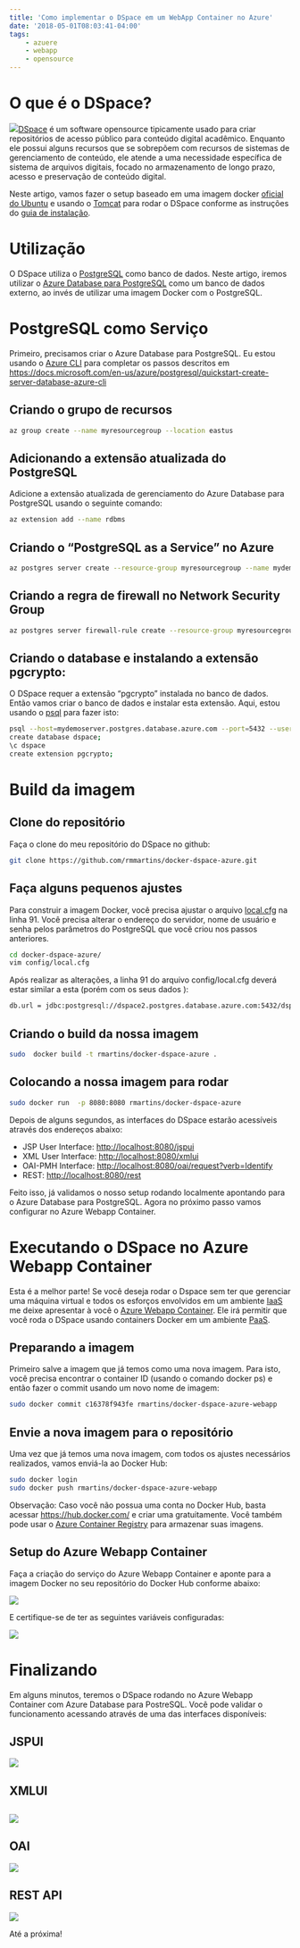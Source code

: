 ```yaml
---
title: 'Como implementar o DSpace em um WebApp Container no Azure'
date: '2018-05-01T08:03:41-04:00'
tags:
    - azuere
    - webapp
    - opensource    
---
```


# O que é o DSpace?

[![](/wp-content/uploads/2018/04/dspace-logo.png)](/wp-content/uploads/2018/04/dspace-logo.png)[DSpace](https://wiki.duraspace.org/display/DSDOC6x/Introduction) é um software opensource tipicamente usado para criar repositórios de acesso público para conteúdo digital acadêmico. Enquanto ele possui alguns recursos que se sobrepõem com recursos de sistemas de gerenciamento de conteúdo, ele <span class="" id="result_box" lang="pt"><span class=""> atende a uma necessidade específica de sistema de arquivos digitais, focado no armazenamento de longo prazo, acesso e preservação de conteúdo digital.</span></span>

Neste artigo, vamos fazer o setup baseado em uma imagem docker [oficial do Ubuntu](https://hub.docker.com/_/ubuntu/) e usando o [Tomcat](http://tomcat.apache.org/) para rodar o DSpace conforme as instruções do [guia de instalação](https://wiki.duraspace.org/display/DSDOC6x/Installing+DSpace).

# Utilização

O DSpace utiliza o [PostgreSQL](http://www.postgresql.org/) como banco de dados. Neste artigo, iremos utilizar o [Azure Database para PostgreSQL](https://azure.microsoft.com/pt-br/services/postgresql/) como um banco de dados externo, ao invés de utilizar uma imagem Docker com o PostgreSQL.

# PostgreSQL como Serviço

Primeiro, precisamos criar o Azure Database para PostgreSQL. Eu estou usando o [Azure CLI](https://docs.microsoft.com/en-us/cli/azure/) para completar os passos descritos em <https://docs.microsoft.com/en-us/azure/postgresql/quickstart-create-server-database-azure-cli>

## Criando o grupo de recursos

```bash
az group create --name myresourcegroup --location eastus
```

## Adicionando a extensão atualizada do PostgreSQL

Adicione a extensão atualizada de gerenciamento do Azure Database para PostgreSQL usando o seguinte comando:

```bash
az extension add --name rdbms
```

## Criando o “PostgreSQL as a Service” no Azure

```bash
az postgres server create --resource-group myresourcegroup --name mydemoserver  --location eastus --admin-user myadmin --admin-password <server_admin_password> --performance-tier Basic --ssl-enforcement Disabled
```
## Criando a regra de firewall no Network Security Group

```bash
az postgres server firewall-rule create --resource-group myresourcegroup --server mydemoserver --name AllowAllIps --start-ip-address 0.0.0.0 --end-ip-address 255.255.255.255
```

## Criando o database e instalando a extensão pgcrypto:

O DSpace requer a extensão “pgcrypto” instalada no banco de dados. Então vamos criar o banco de dados e instalar esta extensão. Aqui, estou usando o [psql](https://www.postgresql.org/docs/9.2/static/app-psql.html) para fazer isto:

```bash
psql --host=mydemoserver.postgres.database.azure.com --port=5432 --username=myadmin@mydemoserver --dbname=postgres
create database dspace; 
\c dspace
create extension pgcrypto;
```

# Build da imagem

## Clone do repositório

Faça o clone do meu repositório do DSpace no github:

```bash
git clone https://github.com/rmmartins/docker-dspace-azure.git
```

## Faça alguns pequenos ajustes

Para construir a imagem Docker, você precisa ajustar o arquivo [local.cfg](https://github.com/rmmartins/docker-dspace-azure/blob/master/config/local.cfg#L91) na linha 91. Você precisa alterar o endereço do servidor, nome de usuário e senha pelos parâmetros do PostgreSQL que você criou nos passos anteriores.

```bash
cd docker-dspace-azure/
vim config/local.cfg
```

Após realizar as alterações, a linha 91 do arquivo config/local.cfg deverá estar similar a esta (porém com os seus dados ):

```bash
db.url = jdbc:postgresql://dspace2.postgres.database.azure.com:5432/dspace?user=dspaceadmin@dspace2&password=Pass0rd1?wx$&ssl=false
```

## Criando o build da nossa imagem

```bash
sudo  docker build -t rmartins/docker-dspace-azure .
```

## Colocando a nossa imagem para rodar

```bash
sudo docker run  -p 8080:8080 rmartins/docker-dspace-azure
```

Depois de alguns segundos, as interfaces do DSpace estarão acessíveis através dos endereços abaixo:

- JSP User Interface: <http://localhost:8080/jspui>
- XML User Interface: <http://localhost:8080/xmlui>
- OAI-PMH Interface: <http://localhost:8080/oai/request?verb=Identify>
- REST: <http://localhost:8080/rest>

Feito isso, já validamos o nosso setup rodando localmente apontando para o Azure Database para PostgreSQL. Agora no próximo passo vamos configurar no Azure Webapp Container.

# Executando o DSpace no Azure Webapp Container

Esta é a melhor parte! Se você deseja rodar o Dspace sem ter que gerenciar uma máquina virtual e todos os esforços envolvidos em um ambiente [IaaS](https://azure.microsoft.com/en-us/overview/what-is-iaas/) me deixe apresentar à você o [Azure Webapp Container](https://azure.microsoft.com/en-us/services/app-service/containers/). Ele irá permitir que você roda o DSpace usando containers Docker em um ambiente [PaaS](https://azure.microsoft.com/en-us/overview/what-is-paas/).

## Preparando a imagem

Primeiro salve a imagem que já temos como uma nova imagem. Para isto, você precisa encontrar o container ID (usando o comando docker ps) e então fazer o commit usando um novo nome de imagem:

```bash
sudo docker commit c16378f943fe rmartins/docker-dspace-azure-webapp
```
## Envie a nova imagem para o repositório

Uma vez que já temos uma nova imagem, com todos os ajustes necessários realizados, vamos enviá-la ao Docker Hub:

```bash
sudo docker login
sudo docker push rmartins/docker-dspace-azure-webapp
```

Observação: Caso você não possua uma conta no Docker Hub, basta acessar <https://hub.docker.com/> e criar uma gratuitamente. Você também pode usar o [Azure Container Registry](https://azure.microsoft.com/en-us/services/container-registry/) para armazenar suas imagens.

## Setup do Azure Webapp Container

Faça a criação do serviço do Azure Webapp Container e aponte para a imagem Docker no seu repositório do Docker Hub conforme abaixo:

[![](/wp-content/uploads/2018/05/webapp.png)](/wp-content/uploads/2018/05/webapp.png)

E certifique-se de ter as seguintes variáveis configuradas:

[![](/wp-content/uploads/2018/05/variables.png)](/wp-content/uploads/2018/05/variables.png)

# Finalizando

Em alguns minutos, teremos o DSpace rodando no Azure Webapp Container com Azure Database para PostreSQL. Você pode validar o funcionamento acessando através de uma das interfaces disponíveis:

## JSPUI

[![](/wp-content/uploads/2018/05/running-jspui.png)](/wp-content/uploads/2018/05/running-jspui.png)

## XMLUI

## [![](/wp-content/uploads/2018/05/running-xmlui.png)](/wp-content/uploads/2018/05/running-xmlui.png)

## OAI

[![](/wp-content/uploads/2018/05/running-oai.png)](/wp-content/uploads/2018/05/running-oai.png)

## REST API

[![](/wp-content/uploads/2018/05/running-rest.png)](/wp-content/uploads/2018/05/running-rest.png)

Até a próxima!
